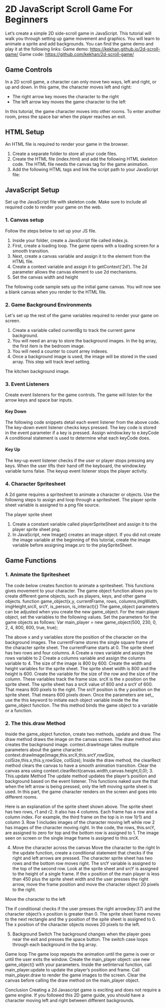 # 2D JavaScript Scroll Game For Beginners

Let’s create a simple 2D side-scroll game in JavaScript.
This tutorial will walk you through setting up game movement and graphics. You will learn to animate a sprite and add backgrounds. 
You can find the game demo and play it at the following links:
Game demo: https://kekhan.github.io/2d-scroll-game/
Game code: https://github.com/kekhan/2d-scroll-game/

## Game Controls

In a 2D scroll game, a character can only move two ways, left and right, or up and down. 
In this game, the character moves left and right:
* The right arrow key moves the character to the right 
* The left arrow key moves the game character to the left

In this tutorial, the game character moves into other rooms. To enter another room, press the space bar when the player reaches an exit.

## HTML Setup

An HTML file is required to render your game in the browser. 


1. Create a separate folder to store all your code files.
2. Create the HTML file (index.html) and add the following HTML skeleton code. The HTML file needs the canvas tag for the game animation.
3. Add the following HTML tags and link the script path to your JavaScript file:

## JavaScript Setup

Set up the JavaScript file with skeleton code. Make sure to include all required code to render your game on the web.

### 1. Canvas setup

Follow the steps below to set up your JS file. 

1. Inside your folder, create a JavaScript file called index.js.
2. First, create a loading loop. The game opens with a loading screen for a smooth transition. 
3. Next, create a canvas variable and assign it to the <canvas> element from the HTML file.
4. Create a context variable and assign it to getContext(‘2d’). The 2d parameter allows the canvas element to use 2d mechanisms.
5. Set the canvas width and height
   
The following code sample sets up the initial game canvas. You will now see a blank canvas when you render to the HTML file.

### 2. Game Background Environments

Let's set up the rest of the game variables required to render your game on screen.

1. Create a variable called currentBg to track the current game background.
2. You will need an array to store the background images. In the bg array, the first item is the bedroom image.
3. You will need a counter to count arrey indexes.
4. Once a background image is used, the image will be stored in the used array. This step will track level setting. 


The kitchen background image. 

### 3. Event Listeners

Create event listeners for the game controls. The game will listen for the arrow keys and space bar inputs.

#### Key Down 

The following code snippets detail each event listener from the above code.
The key-down event listener checks keys pressed. The key code is stored in the event parameter if a key is pressed.
Assign window.key to e.keyCode
A conditional statement is used to determine what each keyCode does.

#### Key Up

The key-up event listener checks if the user or player stops pressing any keys. When the user lifts their hand off the keyboard, the window.key variable turns false. The keyup event listener stops the player activity.

### 4. Character Spritesheet
A 2d game requires a spritesheet to animate a character or objects. Use the following steps to assign and loop through a spritesheet. The player sprite sheet variable is assigned to a png file source.


The player sprite sheet

1. Create a constant variable called playerSpriteSheet and assign it to the player sprite sheet png.
2. In JavaScript, new Image() creates an image object. If you did not create the image variable at the beginning of this tutorial, create the image variable before assigning image.src to the playSpriteSheet.

## Game Functions

### 1. Animate the Spritesheet

The code below creates function to animate a spritesheet. This functions gives movement to your character. The game object function allows you to create different game objects, such as players, keys, and other game objects.
function game_object(x,y, currentFrame, rows, columns,imgWidth, imgHeight,srcX,
  srcY, is_person, is_interact){}
The game_object parameters can be adjusted when you create the new game_object. For the main player object, set the variables to the following values.
Set the parameters for the game objects as follows:
Var main_player = new game_object(500, 230, 0, 2, 4, 800, 600, true, true); 

The above x and y variables store the position of the character on the background images.
The currentFrame stores the single square frame of the character sprite sheet. The currentFrame starts at 0.
The sprite sheet has two rows and four columns. A
Create a rows variable and assign the rows variable to 2
Create a columns variable and assign the columns variable to 4.
The size of the image is 800 by 600.
Create the width and height variables for the sprite sheet.
The sprite sheet width is 800 and the height is 600.
Create the variable for the size of the row and the size of the column. These variables track the frame size.
srcX is the x position on the sprite sheet. The sprite sheet has a srcX value of 800 and a srcY of 600. That means 800 pixels to the right. The srcY position is the y position on the sprite sheet. That means 600 pixels down.
Once the parameters are set,, use the this keyword to initiate each object variable inside the the game_object function. The this method binds the game object to a variable or a function.


### 2. The this.draw Method 

Inside the game_object function, create two methods, update and draw. The draw method draws the image on the canvas screen.
The draw method also creates the background image.
context.drawImage takes multiple parameters about the game character.
context.drawImage(image,this.srcX,this.srcY,rowSize, colSize,this.x,this.y,rowSize, colSize);
Inside the draw method, the clearRect method clears the canvas to have a smooth animation transition.
Clear the canvas area using context.clearRect(canvas.width,canvas.height,0,0);
3. This.update Method
The update method updates the player’s position and background based on the event listener. This functions naked sure the that when the left arrow is being pressed, only the left moving sprite sheet is used. 
 In this part, the game character renders on the screen and goes into different rooms.

Here is an explanation of the sprite sheet shown above. The sprite sheet has two rows, r1 and r2. It also has 4 columns. Each frame has a row and a column index. For example, the third frame on the top is in row 1(r1) and column 3. Row 1 includes images of the character moving left while row 2 has images of the character moving right.
In the code, the rows, this.srcY, are assigned to zero for top and the bottom row is assigned to 1. The image seen on screen or  the single image frame is assigned to this.srcX.

4. Move the character across the canvas
Move the character to the right
In the update function, create a conditional statement that checks if the right and left arrows are pressed. The character sprite sheet has two rows and the bottom row moves right.
The srcY variable is assigned to the top of the second row. Look at the sprite sheet and srcY is assigned to the height of a single frame.
If the x position of the main player is less than 450 plus the sprite sheet width and the user presses the right arrow, move the frame position and move the character object 20 pixels to the right.

Move the character to the left

The if conditional checks if the user presses the right arrow(key:37) and the character object’s x position is greater than 0.
The sprite sheet frame moves to the next rectangle and the y position of the spite sheet is assigned to 0.
The x position of the character objects moves 20 pixels to the left.

5. Background Switch
The background changes when the player goes near the exit and presses the space button.
The switch case loops through each background in the bg array.
 



















Game loop
The game loop repeats the animation until the game is over or until the user exits the window.
Create the main_player object: use new game_object() with your parameters.
Inside the setInterval function, call main_player.update to update the player’s position and frame. 
Call main_player.draw to render the game images to the screen. 
Clear the canvas before calling the draw method on the main_player object.

Conclusion
Creating a 2d Javascript game is exciting and does not require a game engine. If you followed this 2D game guide, you should have a character moving left and right between different backgrounds. 
